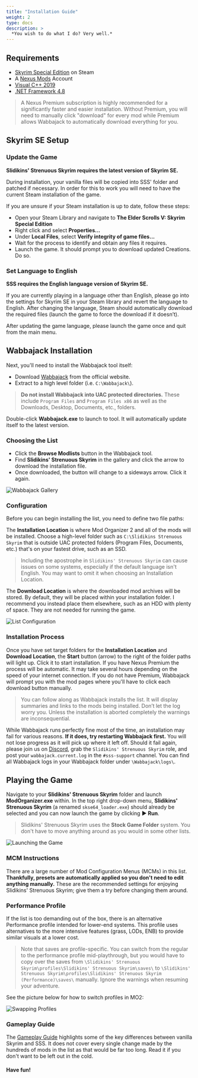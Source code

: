 ```yaml
---
title: "Installation Guide"
weight: 2
type: docs
description: >
  *You wish to do what I do? Very well.*
---
```


## Requirements
* [Skyrim Special Edition](https://store.steampowered.com/app/489830/The_Elder_Scrolls_V_Skyrim_Special_Edition/) on Steam
* A [Nexus Mods](https://www.nexusmods.com/) Account
* [Visual C++ 2019](https://aka.ms/vs/16/release/vc_redist.x64.exe)
* [.NET Framework 4.8](https://dotnet.microsoft.com/download/dotnet-framework/thank-you/net48-web-installer)

> A Nexus Premium subscription is highly recommended for a significantly faster and easier installation. Without Premium, you will need to manually click "download" for every mod while Premium allows Wabbajack to automatically download everything for you.

## Skyrim SE Setup

### Update the Game

**Slidikins' Strenuous Skyrim requires the latest version of Skyrim SE.**

During installation, your vanilla files will be copied into SSS' folder and patched if necessary. In order for this to work you will need to have the current Steam installation of the game.

If you are unsure if your Steam installation is up to date, follow these steps:
- Open your Steam Library and navigate to **The Elder Scrolls V: Skyrim Special Edition**
- Right click and select **Properties...**
- Under **Local Files**, select **Verify integrity of game files...**
- Wait for the process to identify and obtain any files it requires.
- Launch the game. It should prompt you to download updated Creations. Do so.

### Set Language to English

**SSS requires the English language version of Skyrim SE.**

If you are currently playing in a language other than English, please go into the settings for Skyrim SE in your Steam library and revert the language to English. After changing the language, Steam should automatically download the required files (launch the game to force the download if it doesn’t).

After updating the game language, please launch the game once and quit from the main menu.

## Wabbajack Installation
Next, you'll need to install the Wabbajack tool itself:
- Download [Wabbajack](https://www.wabbajack.org/) from the official website.
- Extract to a high level folder (i.e. `C:\Wabbajack\`).

> **Do not install Wabbajack into UAC protected directories.** These include `Program Files` and `Program Files x86` as well as the Downloads, Desktop, Documents, etc., folders.

Double-click **Wabbajack.exe** to launch to tool. It will automatically update itself to the latest version.

### Choosing the List
- Click the **Browse Modlists** button in the Wabbajack tool.
- Find **Slidikins' Strenuous Skyrim** in the gallery and click the arrow to download the installation file.
- Once downloaded, the button will change to a sideways arrow. Click it again.

![Wabbajack Gallery](/Pictures/sss/installation/sss-on-wj.png)

### Configuration
Before you can begin installing the list, you need to define two file paths:

The **Installation Location** is where Mod Organizer 2 and all of the mods will be installed. Choose a high-level folder such as `C:\Slidikins Strenuous Skyrim` that is outside UAC protected folders (Program Files, Documents, etc.) that's on your fastest drive, such as an SSD.

> Including the apostrophe in `Slidikins' Strenuous Skyrim` can cause issues on some systems, especially if the default language isn't English. You may want to omit it when choosing an Installation Location.

The **Download Location** is where the downloaded mod archives will be stored. By default, they will be placed within your installation folder. I recommend you instead place them elsewhere, such as an HDD with plenty of space. They are not needed for running the game.

![List Configuration](/Pictures/sss/installation/sss-installation-wj.png)

### Installation Process
Once you have set target folders for the **Installation Location** and **Download Location**, the **Start** button (arrow) to the right of the folder paths will light up. Click it to start installation. If you have Nexus Premium the process will be automatic. It may take several hours depending on the speed of your internet connection. If you do not have Premium, Wabbajack will prompt you with the mod pages where you'll have to click each download button manually.

> You can follow along as Wabbajack installs the list. It will display summaries and links to the mods being installed. Don’t let the log worry you. Unless the installation is aborted completely the warnings are inconsequential.

While Wabbajack runs perfectly fine most of the time, an installation may fail for various reasons. **If it does, try restarting Wabbajack first.** You will not lose progress as it will pick up where it left off. Should it fail again, please join us on [Discord](https://discord.gg/xRrHRsb5e9), grab the `Slidikins' Strenuous Skyrim` role, and post your `wabbajack.current.log` in the `#sss-support` channel. You can find all Wabbajack logs in your Wabbajack folder under `\Wabbajack\logs\`.

## Playing the Game

Navigate to your **Slidikins' Strenuous Skyrim** folder and launch **ModOrganizer.exe** within. In the top right drop-down menu, **Slidikins' Strenuous Skyrim** (a renamed `skse64_loader.exe`) should already be selected and you can now launch the game by clicking **► Run**.

> Slidikins' Strenuous Skyrim uses the **Stock Game Folder** system. You don't have to move anything around as you would in some other lists.

![Launching the Game](/Pictures/sss/installation/launch-sss.png)

### MCM Instructions
There are a large number of Mod Configuration Menus (MCMs) in this list. **Thankfully, presets are automatically applied so you don't need to edit anything manually.** These are the recommended settings for enjoying Slidikins' Strenuous Skyrim; give them a try before changing them around.

### Performance Profile
If the list is too demanding out of the box, there is an alternative Performance profile intended for lower-end systems. This profile uses alternatives to the more intensive features (grass, LODs, ENB) to provide similar visuals at a lower cost.

> Note that saves are profile-specific. You can switch from the regular to the performance profile mid-playthrough, but you would have to copy over the saves from `\Slidikins' Strenuous Skyrim\profiles\Slidikins' Strenuous Skyrim\saves\` to `\Slidikins' Strenuous Skyrim\profiles\Slidikins' Strenuous Skyrim (Performance)\saves\` manually. Ignore the warnings when resuming your adventure.

See the picture below for how to switch profiles in MO2:

![Swapping Profiles](/Pictures/sss/installation/swap-mo2-profile.png)

### Gameplay Guide

The [Gameplay Guide](/skyrim-se/sss/gameplay-guide) highlights some of the key differences between vanilla Skyrim and SSS. It does not cover every single change made by the hundreds of mods in the list as that would be far too long. Read it if you don't want to be left out in the cold.

#### Have fun!